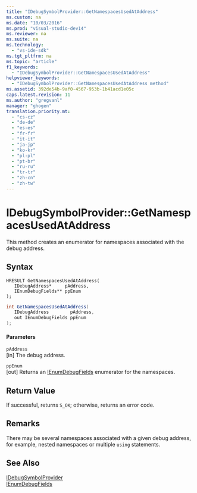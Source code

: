 ```yaml
---
title: "IDebugSymbolProvider::GetNamespacesUsedAtAddress"
ms.custom: na
ms.date: "10/03/2016"
ms.prod: "visual-studio-dev14"
ms.reviewer: na
ms.suite: na
ms.technology: 
  - "vs-ide-sdk"
ms.tgt_pltfrm: na
ms.topic: "article"
f1_keywords: 
  - "IDebugSymbolProvider::GetNamespacesUsedAtAddress"
helpviewer_keywords: 
  - "IDebugSymbolProvider::GetNamespacesUsedAtAddress method"
ms.assetid: 392de54b-9af0-4567-953b-1b41acd1e05c
caps.latest.revision: 11
ms.author: "gregvanl"
manager: "ghogen"
translation.priority.mt: 
  - "cs-cz"
  - "de-de"
  - "es-es"
  - "fr-fr"
  - "it-it"
  - "ja-jp"
  - "ko-kr"
  - "pl-pl"
  - "pt-br"
  - "ru-ru"
  - "tr-tr"
  - "zh-cn"
  - "zh-tw"
---
```

# IDebugSymbolProvider::GetNamespacesUsedAtAddress
This method creates an enumerator for namespaces associated with the debug address.  
  
## Syntax  
  
```cpp#  
HRESULT GetNamespacesUsedAtAddress(   
   IDebugAddress*     pAddress,  
   IEnumDebugFields** ppEnum  
);  
```  
  
```c#  
int GetNamespacesUsedAtAddress(  
   IDebugAddress        pAddress,  
   out IEnumDebugFields ppEnum  
);  
```  
  
#### Parameters  
 `pAddress`  
 [in] The debug address.  
  
 `ppEnum`  
 [out] Returns an [IEnumDebugFields](../extensibility/ienumdebugfields.md) enumerator for the namespaces.  
  
## Return Value  
 If successful, returns `S_OK`; otherwise, returns an error code.  
  
## Remarks  
 There may be several namespaces associated with a given debug address, for example, nested namespaces or multiple `using` statements.  
  
## See Also  
 [IDebugSymbolProvider](../extensibility/idebugsymbolprovider.md)   
 [IEnumDebugFields](../extensibility/ienumdebugfields.md)